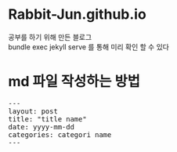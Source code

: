 # Rabbit-Jun.github.io
공부를 하기 위해 만든 블로그</br>
bundle exec jekyll serve 를 통해 미리 확인 할 수 있다


# md 파일 작성하는 방법
<pre>
---
layout: post
title: "title name"
date: yyyy-mm-dd
categories: categori name
---
</pre>